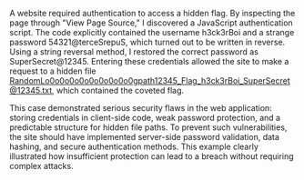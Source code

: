 A website required authentication to access a hidden flag. By inspecting the page through "View Page Source," I discovered a JavaScript authentication script. The code explicitly contained the username h3ck3rBoi and a strange password 54321@terceSrepuS, which turned out to be written in reverse. Using a string reversal method, I restored the correct password as SuperSecret@12345. Entering these credentials allowed the site to make a request to a hidden file RandomLo0o0o0o0o0o0o0o0o0gpath12345_Flag_h3ck3rBoi_SuperSecret@12345.txt, which contained the coveted flag.

This case demonstrated serious security flaws in the web application: storing credentials in client-side code, weak password protection, and a predictable structure for hidden file paths. To prevent such vulnerabilities, the site should have implemented server-side password validation, data hashing, and secure authentication methods. This example clearly illustrated how insufficient protection can lead to a breach without requiring complex attacks.

<script>
    function authenticate() {
        a = document.getElementById('uname');
        b = document.getElementById('pass');
        const RevereString = str => [...str].reverse().join('');
        if (a.value=="h3ck3rBoi" & b.value==RevereString("54321@terceSrepuS")) { 
            var xhttp = new XMLHttpRequest();
            xhttp.onreadystatechange = function() {
                if (this.readyState == 4 && this.status == 200) {
                    document.getElementById("flag").innerHTML = this.responseText;
                    document.getElementById("todel").innerHTML = "";
                    document.getElementById("rm").remove();
                }
            };
            xhttp.open("GET", "RandomLo0o0o0o0o0o0o0o0o0gpath12345_Flag_"+a.value+"_"+b.value+".txt", true);
            xhttp.send();
        }
    }
</script>
